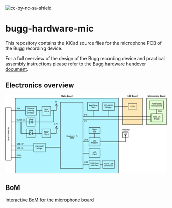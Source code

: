 ![cc-by-nc-sa-shield](https://img.shields.io/badge/License-CC%20BY--NC--SA%204.0-lightgrey.svg)

# bugg-hardware-mic

This repository contains the KiCad source files for the microphone PCB of the Bugg recording device.

For a full overview of the design of the Bugg recording device and practical assembly instructions please refer to the [Bugg hardware handover document](https://raw.githubusercontent.com/bugg-resources/bugg-handover/master/bugg-handover.pdf?token=GHSAT0AAAAAABSRG7B7T6BEZWMJQBPE7FNYYSNI6KQ).

## Electronics overview

![Bugg full assembly - side](https://raw.githubusercontent.com/bugg-resources/bugg-handover/master/img/system-diagram.png?raw=true)

## BoM

[Interactive BoM for the microphone board](https://raw.githack.com/jeffmakes/bugg-hardware-mic/main/r4/build/bugg-mic-r4-bom/bugg-mic-r4.html)

